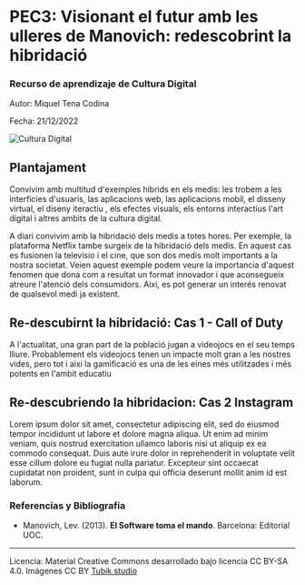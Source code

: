 # PEC3: Visionant el futur amb les ulleres de Manovich: redescobrint la hibridació 

### Recurso de aprendizaje de Cultura Digital 


Autor: Miquel Tena Codina


Fecha: 21/12/2022

![Cultura Digital](https://miro.medium.com/max/1400/0*9PyyNvrO2PcD3KuU.png) 



## Plantajament

Convivim amb multitud d'exemples hibrids en els medis: les trobem a les interficies d'usuaris, las aplicacions web, las aplicacions mobil, el disseny virtual, el diseny iteractiu , els efectes visuals, els entorns interactius l'art digital i altres ambits de la cultura digital.

A diari convivim amb la hibridació dels medis a totes hores. Per exemple, la plataforma Netflix tambe surgeix de la hibridació dels medis. En aquest cas es fusionen la televisio i el cine, que son dos medis molt importants a la nostra societat. Veien aquest exemple podem veure la importancia d'aquest fenomen que dona com a resultat un format innovador i que aconsegueix atreure l'atenció dels consumidors. Així, es pot generar un interés renovat de qualsevol medi ja existent.


## Re-descubirnt la hibridació: Cas 1 -  Call of Duty

A l'actualitat, una gran part de la població jugan a videojocs en el seu temps lliure. Probablement els videojocs tenen un impacte molt gran a les nostres vides, pero tot i aixi la gamificació es una de les eines més utilitzades i més potents en l'ambit educatiu


## Re-descubriendo la hibridacion: Cas 2 Instagram

Lorem ipsum dolor sit amet, consectetur adipiscing elit, sed do eiusmod tempor incididunt ut labore et dolore magna aliqua. Ut enim ad minim veniam, quis nostrud exercitation ullamco laboris nisi ut aliquip ex ea commodo consequat. Duis aute irure dolor in reprehenderit in voluptate velit esse cillum dolore eu fugiat nulla pariatur. Excepteur sint occaecat cupidatat non proident, sunt in culpa qui officia deserunt mollit anim id est laborum.


### Referencias y Bibliografía

* Manovich, Lev. (2013). **El Software toma el mando**. Barcelona: Editorial UOC. 


----

Licencia: Material Creative Commons desarrollado bajo licencia CC BY-SA 4.0. Imágenes CC BY [Tubik studio](https://blog.tubikstudio.com/how-to-create-original-flat-illustrations-designers-tips/) 
